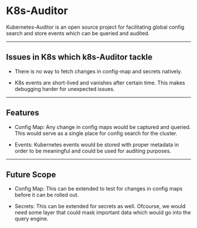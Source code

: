 # K8s-Auditor

Kubernetes-Auditor is an open source project for facilitating global config search and store events which can be queried and audited. 

----

## Issues in K8s which k8s-Auditor tackle

- There is no way to fetch changes in config-map and secrets natively. 

- K8s events are short-lived and vanishes after certain time. This makes debugging harder for unexpected issues.


---

## Features

- Config Map: Any change in config maps would be captured and queried. This would serve as a single place for config search for the cluster.

- Events: Kubernetes events would be stored with proper metadata in order to be meaningful and could be used for auditing purposes.

---

## Future Scope

- Config Map: This can be extended to test for changes in config maps before it can be rolled out.

- Secrets: This can be extended for secrets as well. Ofcourse, we would need some layer that could mask important data which would go into the query engine.
